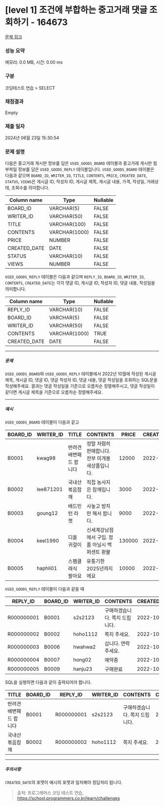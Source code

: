 # [level 1] 조건에 부합하는 중고거래 댓글 조회하기 - 164673 

[문제 링크](https://school.programmers.co.kr/learn/courses/30/lessons/164673) 

### 성능 요약

메모리: 0.0 MB, 시간: 0.00 ms

### 구분

코딩테스트 연습 > SELECT

### 채점결과

Empty

### 제출 일자

2024년 06월 23일 15:30:54

### 문제 설명

<p style="user-select: auto !important;">다음은 중고거래 게시판 정보를 담은 <code style="user-select: auto !important;">USED_GOODS_BOARD</code> 테이블과 중고거래 게시판 첨부파일 정보를 담은 <code style="user-select: auto !important;">USED_GOODS_REPLY</code> 테이블입니다. <code style="user-select: auto !important;">USED_GOODS_BOARD</code> 테이블은 다음과 같으며 <code style="user-select: auto !important;">BOARD_ID</code>, <code style="user-select: auto !important;">WRITER_ID</code>, <code style="user-select: auto !important;">TITLE</code>, <code style="user-select: auto !important;">CONTENTS</code>, <code style="user-select: auto !important;">PRICE</code>, <code style="user-select: auto !important;">CREATED_DATE</code>, <code style="user-select: auto !important;">STATUS</code>, <code style="user-select: auto !important;">VIEWS</code>은 게시글 ID, 작성자 ID, 게시글 제목, 게시글 내용, 가격, 작성일, 거래상태, 조회수를 의미합니다.</p>
<table class="table" style="user-select: auto !important;">
        <thead style="user-select: auto !important;"><tr style="user-select: auto !important;">
<th style="user-select: auto !important;">Column name</th>
<th style="user-select: auto !important;">Type</th>
<th style="user-select: auto !important;">Nullable</th>
</tr>
</thead>
        <tbody style="user-select: auto !important;"><tr style="user-select: auto !important;">
<td style="user-select: auto !important;">BOARD_ID</td>
<td style="user-select: auto !important;">VARCHAR(5)</td>
<td style="user-select: auto !important;">FALSE</td>
</tr>
<tr style="user-select: auto !important;">
<td style="user-select: auto !important;">WRITER_ID</td>
<td style="user-select: auto !important;">VARCHAR(50)</td>
<td style="user-select: auto !important;">FALSE</td>
</tr>
<tr style="user-select: auto !important;">
<td style="user-select: auto !important;">TITLE</td>
<td style="user-select: auto !important;">VARCHAR(100)</td>
<td style="user-select: auto !important;">FALSE</td>
</tr>
<tr style="user-select: auto !important;">
<td style="user-select: auto !important;">CONTENTS</td>
<td style="user-select: auto !important;">VARCHAR(1000)</td>
<td style="user-select: auto !important;">FALSE</td>
</tr>
<tr style="user-select: auto !important;">
<td style="user-select: auto !important;">PRICE</td>
<td style="user-select: auto !important;">NUMBER</td>
<td style="user-select: auto !important;">FALSE</td>
</tr>
<tr style="user-select: auto !important;">
<td style="user-select: auto !important;">CREATED_DATE</td>
<td style="user-select: auto !important;">DATE</td>
<td style="user-select: auto !important;">FALSE</td>
</tr>
<tr style="user-select: auto !important;">
<td style="user-select: auto !important;">STATUS</td>
<td style="user-select: auto !important;">VARCHAR(10)</td>
<td style="user-select: auto !important;">FALSE</td>
</tr>
<tr style="user-select: auto !important;">
<td style="user-select: auto !important;">VIEWS</td>
<td style="user-select: auto !important;">NUMBER</td>
<td style="user-select: auto !important;">FALSE</td>
</tr>
</tbody>
      </table>
<p style="user-select: auto !important;"><code style="user-select: auto !important;">USED_GOODS_REPLY</code> 테이블은 다음과 같으며 <code style="user-select: auto !important;">REPLY_ID</code>, <code style="user-select: auto !important;">BOARD_ID</code>, <code style="user-select: auto !important;">WRITER_ID</code>, <code style="user-select: auto !important;">CONTENTS</code>, <code style="user-select: auto !important;">CREATED_DATE</code>는 각각 댓글 ID, 게시글 ID, 작성자 ID, 댓글 내용, 작성일을 의미합니다.</p>
<table class="table" style="user-select: auto !important;">
        <thead style="user-select: auto !important;"><tr style="user-select: auto !important;">
<th style="user-select: auto !important;">Column name</th>
<th style="user-select: auto !important;">Type</th>
<th style="user-select: auto !important;">Nullable</th>
</tr>
</thead>
        <tbody style="user-select: auto !important;"><tr style="user-select: auto !important;">
<td style="user-select: auto !important;">REPLY_ID</td>
<td style="user-select: auto !important;">VARCHAR(10)</td>
<td style="user-select: auto !important;">FALSE</td>
</tr>
<tr style="user-select: auto !important;">
<td style="user-select: auto !important;">BOARD_ID</td>
<td style="user-select: auto !important;">VARCHAR(5)</td>
<td style="user-select: auto !important;">FALSE</td>
</tr>
<tr style="user-select: auto !important;">
<td style="user-select: auto !important;">WRITER_ID</td>
<td style="user-select: auto !important;">VARCHAR(50)</td>
<td style="user-select: auto !important;">FALSE</td>
</tr>
<tr style="user-select: auto !important;">
<td style="user-select: auto !important;">CONTENTS</td>
<td style="user-select: auto !important;">VARCHAR(1000)</td>
<td style="user-select: auto !important;">TRUE</td>
</tr>
<tr style="user-select: auto !important;">
<td style="user-select: auto !important;">CREATED_DATE</td>
<td style="user-select: auto !important;">DATE</td>
<td style="user-select: auto !important;">FALSE</td>
</tr>
</tbody>
      </table>
<hr style="user-select: auto !important;">

<h5 style="user-select: auto !important;">문제</h5>

<p style="user-select: auto !important;"><code style="user-select: auto !important;">USED_GOODS_BOARD</code>와 <code style="user-select: auto !important;">USED_GOODS_REPLY</code> 테이블에서 2022년 10월에 작성된 게시글 제목, 게시글  ID, 댓글 ID, 댓글 작성자 ID, 댓글 내용, 댓글 작성일을 조회하는 SQL문을 작성해주세요. 결과는 댓글 작성일을 기준으로 오름차순 정렬해주시고, 댓글 작성일이 같다면 게시글  제목을 기준으로 오름차순 정렬해주세요.</p>

<hr style="user-select: auto !important;">

<h5 style="user-select: auto !important;">예시</h5>

<p style="user-select: auto !important;"><code style="user-select: auto !important;">USED_GOODS_BOARD</code> 테이블이 다음과 같고</p>
<table class="table" style="user-select: auto !important;">
        <thead style="user-select: auto !important;"><tr style="user-select: auto !important;">
<th style="user-select: auto !important;">BOARD_ID</th>
<th style="user-select: auto !important;">WRITER_ID</th>
<th style="user-select: auto !important;">TITLE</th>
<th style="user-select: auto !important;">CONTENTS</th>
<th style="user-select: auto !important;">PRICE</th>
<th style="user-select: auto !important;">CREATED_DATE</th>
<th style="user-select: auto !important;">STATUS</th>
<th style="user-select: auto !important;">VIEWS</th>
</tr>
</thead>
        <tbody style="user-select: auto !important;"><tr style="user-select: auto !important;">
<td style="user-select: auto !important;">B0001</td>
<td style="user-select: auto !important;">kwag98</td>
<td style="user-select: auto !important;">반려견 배변패드 팝니다</td>
<td style="user-select: auto !important;">정말 저렴히 판매합니다. 전부 미개봉 새상품입니다.</td>
<td style="user-select: auto !important;">12000</td>
<td style="user-select: auto !important;">2022-10-01</td>
<td style="user-select: auto !important;">DONE</td>
<td style="user-select: auto !important;">250</td>
</tr>
<tr style="user-select: auto !important;">
<td style="user-select: auto !important;">B0002</td>
<td style="user-select: auto !important;">lee871201</td>
<td style="user-select: auto !important;">국내산 볶음참깨</td>
<td style="user-select: auto !important;">직접 농사지은 참깨입니다.</td>
<td style="user-select: auto !important;">3000</td>
<td style="user-select: auto !important;">2022-10-02</td>
<td style="user-select: auto !important;">DONE</td>
<td style="user-select: auto !important;">121</td>
</tr>
<tr style="user-select: auto !important;">
<td style="user-select: auto !important;">B0003</td>
<td style="user-select: auto !important;">goung12</td>
<td style="user-select: auto !important;">배드민턴 라켓</td>
<td style="user-select: auto !important;">사놓고 방치만 해서 팝니다.</td>
<td style="user-select: auto !important;">9000</td>
<td style="user-select: auto !important;">2022-10-02</td>
<td style="user-select: auto !important;">SALE</td>
<td style="user-select: auto !important;">212</td>
</tr>
<tr style="user-select: auto !important;">
<td style="user-select: auto !important;">B0004</td>
<td style="user-select: auto !important;">keel1990</td>
<td style="user-select: auto !important;">디올 귀걸이</td>
<td style="user-select: auto !important;">신세계강남점에서 구입. 정품 아닐시 백퍼센트 환불</td>
<td style="user-select: auto !important;">130000</td>
<td style="user-select: auto !important;">2022-10-02</td>
<td style="user-select: auto !important;">SALE</td>
<td style="user-select: auto !important;">199</td>
</tr>
<tr style="user-select: auto !important;">
<td style="user-select: auto !important;">B0005</td>
<td style="user-select: auto !important;">haphli01</td>
<td style="user-select: auto !important;">스팸클래식 팔아요</td>
<td style="user-select: auto !important;">유통기한 2025년까지에요</td>
<td style="user-select: auto !important;">10000</td>
<td style="user-select: auto !important;">2022-10-02</td>
<td style="user-select: auto !important;">SALE</td>
<td style="user-select: auto !important;">121</td>
</tr>
</tbody>
      </table>
<p style="user-select: auto !important;"><code style="user-select: auto !important;">USED_GOODS_REPLY</code> 테이블이 다음과 같을 때</p>
<table class="table" style="user-select: auto !important;">
        <thead style="user-select: auto !important;"><tr style="user-select: auto !important;">
<th style="user-select: auto !important;">REPLY_ID</th>
<th style="user-select: auto !important;">BOARD_ID</th>
<th style="user-select: auto !important;">WRITER_ID</th>
<th style="user-select: auto !important;">CONTENTS</th>
<th style="user-select: auto !important;">CREATED_DATE</th>
</tr>
</thead>
        <tbody style="user-select: auto !important;"><tr style="user-select: auto !important;">
<td style="user-select: auto !important;">R000000001</td>
<td style="user-select: auto !important;">B0001</td>
<td style="user-select: auto !important;">s2s2123</td>
<td style="user-select: auto !important;">구매하겠습니다. 쪽지 드립니다.</td>
<td style="user-select: auto !important;">2022-10-02</td>
</tr>
<tr style="user-select: auto !important;">
<td style="user-select: auto !important;">R000000002</td>
<td style="user-select: auto !important;">B0002</td>
<td style="user-select: auto !important;">hoho1112</td>
<td style="user-select: auto !important;">쪽지 주세요.</td>
<td style="user-select: auto !important;">2022-10-03</td>
</tr>
<tr style="user-select: auto !important;">
<td style="user-select: auto !important;">R000000003</td>
<td style="user-select: auto !important;">B0006</td>
<td style="user-select: auto !important;">hwahwa2</td>
<td style="user-select: auto !important;">삽니다. 연락주세요.</td>
<td style="user-select: auto !important;">2022-10-03</td>
</tr>
<tr style="user-select: auto !important;">
<td style="user-select: auto !important;">R000000004</td>
<td style="user-select: auto !important;">B0007</td>
<td style="user-select: auto !important;">hong02</td>
<td style="user-select: auto !important;">예약중</td>
<td style="user-select: auto !important;">2022-10-06</td>
</tr>
<tr style="user-select: auto !important;">
<td style="user-select: auto !important;">R000000005</td>
<td style="user-select: auto !important;">B0009</td>
<td style="user-select: auto !important;">hanju23</td>
<td style="user-select: auto !important;">구매완료</td>
<td style="user-select: auto !important;">2022-10-07</td>
</tr>
</tbody>
      </table>
<p style="user-select: auto !important;">SQL을 실행하면 다음과 같이 출력되어야 합니다.</p>
<table class="table" style="user-select: auto !important;">
        <thead style="user-select: auto !important;"><tr style="user-select: auto !important;">
<th style="user-select: auto !important;">TITLE</th>
<th style="user-select: auto !important;">BOARD_ID</th>
<th style="user-select: auto !important;">REPLY_ID</th>
<th style="user-select: auto !important;">WRITER_ID</th>
<th style="user-select: auto !important;">CONTENTS</th>
<th style="user-select: auto !important;">CREATED_DATE</th>
</tr>
</thead>
        <tbody style="user-select: auto !important;"><tr style="user-select: auto !important;">
<td style="user-select: auto !important;">반려견 배변패드 팝니다</td>
<td style="user-select: auto !important;">B0001</td>
<td style="user-select: auto !important;">R000000001</td>
<td style="user-select: auto !important;">s2s2123</td>
<td style="user-select: auto !important;">구매하겠습니다. 쪽지 드립니다.</td>
<td style="user-select: auto !important;">2022-10-02</td>
</tr>
<tr style="user-select: auto !important;">
<td style="user-select: auto !important;">국내산 볶음참깨</td>
<td style="user-select: auto !important;">B0002</td>
<td style="user-select: auto !important;">R000000002</td>
<td style="user-select: auto !important;">hoho1112</td>
<td style="user-select: auto !important;">쪽지 주세요.</td>
<td style="user-select: auto !important;">2022-10-03</td>
</tr>
</tbody>
      </table>
<hr style="user-select: auto !important;">

<h5 style="user-select: auto !important;">주의사항</h5>

<p style="user-select: auto !important;"><code style="user-select: auto !important;">CREATED_DATE</code>의 포맷이 예시의 포맷과 일치해야 정답처리 됩니다.</p>


> 출처: 프로그래머스 코딩 테스트 연습, https://school.programmers.co.kr/learn/challenges